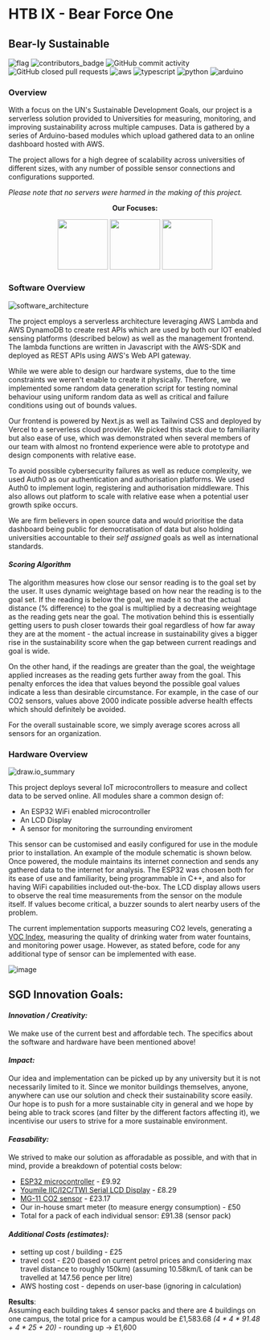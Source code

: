 # HTB IX - Bear Force One
## **Bear-ly Sustainable**

![flag](https://cdn.discordapp.com/attachments/1072492927047172146/1081844162955055174/flag.png)
![contributors_badge](https://img.shields.io/github/contributors/davidbeechey/htb-ix-bear-force-one)
![GitHub commit activity](https://img.shields.io/github/commit-activity/w/davidbeechey/htb-ix-bear-force-one)
![GitHub closed pull requests](https://img.shields.io/github/issues-pr-closed/davidbeechey/htb-ix-bear-force-one)
![aws](https://img.shields.io/badge/Amazon_AWS-FF9900?style=for-the-badge&logo=amazonaws&logoColor=white)
![typescript](https://img.shields.io/badge/TypeScript-007ACC?style=for-the-badge&logo=typescript&logoColor=white)
![python](https://img.shields.io/badge/Python-FFD43B?style=for-the-badge&logo=python&logoColor=blue)
![arduino](https://img.shields.io/badge/Arduino-00979D?style=for-the-badge&logo=Arduino&logoColor=white)


### Overview
With a focus on the UN's Sustainable Development Goals, our project is a serverless solution provided to Universities for measuring, monitoring, and improving sustainability across multiple campuses. Data is gathered by a series of Arduino-based modules which upload gathered data to an online dashboard hosted with AWS.

The project allows for a high degree of scalability across universities of different sizes, with any number of possible sensor connections and configurations supported.

*Please note that no servers were harmed in the making of this project.*

<p align="center">
  <strong style=”font-size: 150%;”>Our Focuses:</strong> 
</p>

<p align="center">
  <img src="https://user-images.githubusercontent.com/58626285/222949829-eebf8624-2294-474c-bfe3-ac87cc1ffa42.png" width="100" height="100">
  <img src="https://user-images.githubusercontent.com/58626285/222949840-a8d25fbd-723b-4c42-961c-ab624364206f.png" width="100" height="100">
  <img src="https://user-images.githubusercontent.com/58626285/222949897-6e4e58b8-b1d9-47d5-9b2e-526a85794e57.png" width="100" height="100">
</p>


### Software Overview

![software_architecture](https://cdn.discordapp.com/attachments/760925116992585812/1081849623959851018/Screenshot_2023-03-05_at_08.04.01.png)

The project employs a serverless architecture leveraging AWS Lambda and AWS DynamoDB to create rest APIs which are used by both our IOT enabled sensing platforms (described below) as well as the management frontend. The lambda functions are written in Javascript with the AWS-SDK and deployed as REST APIs using AWS's Web API gateway. 

While we were able to design our hardware systems, due to the time constraints we weren't enable to create it physically. Therefore, we implemented some random data generation script for testing nominal behaviour using uniform random data as well as critical and failure conditions using out of bounds values.

Our frontend is powered by Next.js as well as Tailwind CSS and deployed by Vercel to a serverless cloud provider. We picked this stack due to familiarity but also ease of use, which was demonstrated when several members of our team with almost no frontend experience were able to prototype and design components with relative ease. 

To avoid possible cybersecurity failures as well as reduce complexity, we used Auth0 as our authentication and authorisation platforms. We used Auth0 to implement login, registering and authorisation middleware. This also allows out platform to scale with relative ease when a potential user growth spike occurs. 

We are firm believers in open source data and would prioritise the data dashboard being public for democratisation of data but also holding universities accountable to their _self assigned_ goals as well as international standards. 

#### *Scoring Algorithm*
The algorithm measures how close our sensor reading is to the goal set by the user. It uses dynamic weightage based on how near the reading is to the goal set. If the reading is below the goal, we made it so that the actual distance (% difference) to the goal is multiplied by a decreasing weightage as the reading gets near the goal. The motivation behind this is essentially getting users to push closer towards their goal regardless of how far away they are at the moment - the actual increase in sustainability gives a bigger rise in the sustainability score when the gap between current readings and goal is wide.  

On the other hand, if the readings are greater than the goal, the weightage applied increases as the reading gets further away from the goal. This penalty enforces the idea that values beyond the possible goal values indicate a less than desirable circumstance. For example, in the case of our CO2 sensors, values above 2000 indicate possible adverse health effects which should definitely be avoided. 

For the overall sustainable score, we simply average scores across all sensors for an organization. 

### Hardware Overview
![draw.io_summary](https://cdn.discordapp.com/attachments/1072492927047172146/1081838317726875698/HardwareSummary.png)

This project deploys several IoT microcontrollers to measure and collect data to be served online. All modules share a common design of:

- An ESP32 WiFi enabled microcontroller
- An LCD Display
- A sensor for monitoring the surrounding enviroment

This sensor can be customised and easily configured for use in the module prior to installation. An example of the module schematic is shown below. Once powered, the module maintains its internet connection and sends any gathered data to the internet for analysis. The ESP32 was chosen both for its ease of use and familiarity, being programmable in C++, and also for having WiFi capabilities included out-the-box. The LCD display allows users to observe the real time measurements from the sensor on the module itself. If values become critical, a buzzer sounds to alert nearby users of the problem.

The current implementation supports measuring CO2 levels, generating a [VOC Index](https://en.wikipedia.org/wiki/Volatile_organic_compound), measuring the quality of drinking water from water fountains, and monitoring power usage. However, as stated before, code for any additional type of sensor can be implemented with ease.

![image](https://github.com/davidbeechey/htb-ix-bear-force-one/blob/main/hardware/docs/Sensor%20Module%20Schematic.jpg)

## SGD Innovation Goals:

#### *Innovation / Creativity:*

We make use of the current best and affordable tech. The specifics about the software and hardware have been mentioned above!

#### *Impact:*
Our idea and implementation can be picked up by any university but it is not necessarily limited to it. Since we monitor buildings themselves, anyone, anywhere can use our solution and check their sustainability score easily. Our hope is to push for a more sustainable city in general and we hope by being able to track scores (and filter by the different factors affecting it), we incentivise our users to strive for a more sustainable environment.

#### *Feasability:*

We strived to make our solution as afforadable as possible, and with that in mind, provide a breakdown of potential costs below:
- [ESP32 microcontroller](https://www.mouser.co.uk/ProductDetail/Espressif-Systems/ESP32-DevKitC-32E?qs=GedFDFLaBXFpgD0kAZWDrQ%3D%3D&mgh=1&vip=1&gclid=Cj0KCQiA9YugBhCZARIsAACXxeJ89AZzJ2C-8a7q3wvQzPK-0x3hb9HcdMbImyLcVQLG3rJoBKit30AaAl5vEALw_wcB) - £9.92 
- [Youmile IIC/I2C/TWI Serial LCD Display](https://www.amazon.co.uk/Youmile-Serial-Display-Backlight-Arduino/dp/B099F2KPR4/ref=asc_df_B099F2KPR4/?tag=googshopuk-21&linkCode=df0&hvadid=534996565582&hvpos=&hvnetw=g&hvrand=6720465128582679622&hvpone=&hvptwo=&hvqmt=&hvdev=c&hvdvcmdl=&hvlocint=&hvlocphy=9046888&hvtargid=pla-1416553735824&psc=1) - £8.29 
- [MG-11 CO2 sensor]( https://www.aliexpress.com/item/32859295115.html?spm=a2g0o.productlist.main.19.39a01927a36rqo&algo_pvid=08b62301-6c97-4dd5-b3d5-ac6210a5c745&algo_exp_id=08b62301-6c97-4dd5-b3d5-ac6210a5c745-9&pdp_ext_f=%7B%22sku_id%22%3A%2265339769524%22%7D&pdp_npi=3%40dis%21GBP%2127.91%2123.17%21%21%21%21%21%402100b5dc16779989712215429d06d7%2165339769524%21sea%21UK%210&curPageLogUid=R0w5ZzSfRu67
) - £23.17
- Our in-house smart meter (to measure energy consumption) - £50  
- Total for a pack of each individual sensor: £91.38 (sensor pack)

#### *Additional Costs (estimates):*
- setting up cost / building - £25
- travel cost - £20 (based on current petrol prices and considering max travel distance to roughly 150km) (assuming 10.58km/L of tank can be travelled at 147.56 pence per litre)
- AWS hosting cost - depends on user-base (ignoring in calculation)

**Results**:   
Assuming each building takes 4 sensor packs and there are 4 buildings on one campus, the total price for a campus would be £1,583.68 *(4 * 4 * 91.48 + 4 * 25 + 20)* - rounding up -> £1,600
